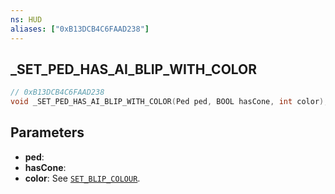 ```yaml
---
ns: HUD
aliases: ["0xB13DCB4C6FAAD238"]
---
```

## _SET_PED_HAS_AI_BLIP_WITH_COLOR

```c
// 0xB13DCB4C6FAAD238
void _SET_PED_HAS_AI_BLIP_WITH_COLOR(Ped ped, BOOL hasCone, int color);
```

## Parameters
* **ped**: 
* **hasCone**: 
* **color**: See [`SET_BLIP_COLOUR`](#_0x03D7FB09E75D6B7E).

